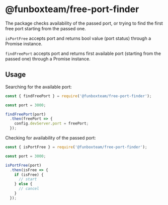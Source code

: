# @funboxteam/free-port-finder

The package checks availability of the passed port, or trying to find the first free port starting from the passed one.

`isPortFree` accepts port and returns bool value (port status) through a Promise instance.

`findFreePort` accepts port and returns first available port (starting from the passed one) through a Promise instance.

## Usage

Searching for the available port:

```javascript
const { findFreePort } = require('@funboxteam/free-port-finder');

const port = 3000;

findFreePort(port)
  .then(freePort => {
    config.devServer.port = freePort;
  });
```

Checking for availability of the passed port:

```javascript
const { isPortFree } = require('@funboxteam/free-port-finder');

const port = 3000;

isPortFree(port)
  .then(isFree => {
    if (isFree) {
      // start
    } else {
      // cancel
    }
  });
```
